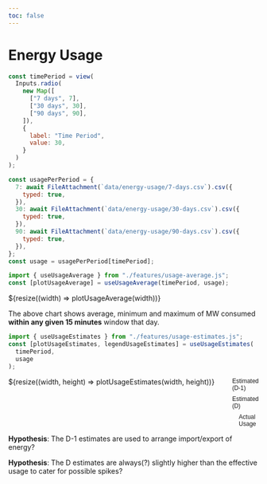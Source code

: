 ```yaml
---
toc: false
---
```


# Energy Usage

<div class="grid grid-cols-1">

```js
const timePeriod = view(
  Inputs.radio(
    new Map([
      ["7 days", 7],
      ["30 days", 30],
      ["90 days", 90],
    ]),
    {
      label: "Time Period",
      value: 30,
    }
  )
);
```

</div>

```js
const usagePerPeriod = {
  7: await FileAttachment(`data/energy-usage/7-days.csv`).csv({
    typed: true,
  }),
  30: await FileAttachment(`data/energy-usage/30-days.csv`).csv({
    typed: true,
  }),
  90: await FileAttachment(`data/energy-usage/90-days.csv`).csv({
    typed: true,
  }),
};
const usage = usagePerPeriod[timePeriod];
```

```js
import { useUsageAverage } from "./features/usage-average.js";
const [plotUsageAverage] = useUsageAverage(timePeriod, usage);
```

<div class="grid grid-cols-1" style="grid-auto-rows: 504px;">
  <div class="card">
    ${resize((width) => plotUsageAverage(width))}
  </div>
</div>
<div class="note">

The above chart shows average, minimum and maximum of MW consumed **within any given 15 minutes** window that day.

</div>

```js
import { useUsageEstimates } from "./features/usage-estimates.js";
const [plotUsageEstimates, legendUsageEstimates] = useUsageEstimates(
  timePeriod,
  usage
);
```

<div class="grid grid-cols-1" style="grid-auto-rows: 504px;">
  <div class="card" style="display: flex">
    <div style="flex:1;">
      ${resize((width, height) => plotUsageEstimates(width, height))}
    </div>
    <div style="flex: 0;">
      <div style="display: flex; flex-direction: column; gap: 8px; font-family: sans-serif; font-size: 12px;">
        <div style="display: flex; align-items: center; gap: 8px;">
          <svg width="24" height="12">
            <line x1="0" y1="6" x2="24" y2="6" stroke="#748899" stroke-width="2" />
          </svg>
          <span>Estimated (D-1)</span>
        </div>
        <div style="display: flex; align-items: center; gap: 8px;">
          <svg width="24" height="12">
            <line x1="0" y1="6" x2="24" y2="6" stroke="#cbefe2" stroke-width="2" stroke-dasharray="4" />
          </svg>
          <span>Estimated (D)</span>
        </div>
        <div style="display: flex; align-items: center; gap: 8px;">
          <svg width="24" height="12">
            <line x1="0" y1="6" x2="24" y2="6" stroke="#fff" stroke-width="2" />
          </svg>
          <span>Actual Usage</span>
        </div>
      </div>
    </div>
  </div>
</div>
<div class="note">

**Hypothesis**: The D-1 estimates are used to arrange import/export of energy?

**Hypothesis**: The D estimates are always(?) slightly higher than the effective usage to cater for possible spikes?
</div>
